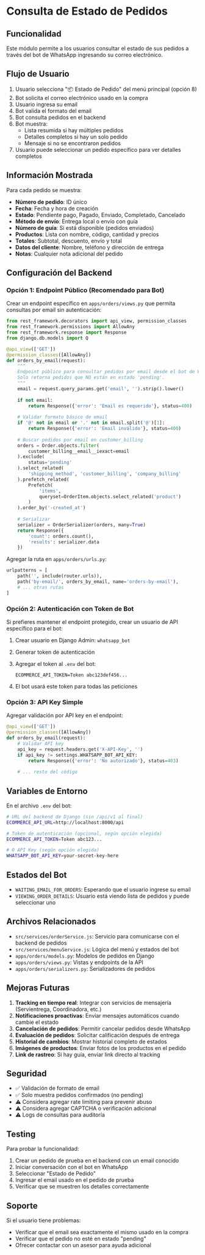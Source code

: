 # Consulta de Estado de Pedidos

## Funcionalidad

Este módulo permite a los usuarios consultar el estado de sus pedidos a través del bot de WhatsApp ingresando su correo electrónico.

## Flujo de Usuario

1. Usuario selecciona "📦 Estado de Pedido" del menú principal (opción 8)
2. Bot solicita el correo electrónico usado en la compra
3. Usuario ingresa su email
4. Bot valida el formato del email
5. Bot consulta pedidos en el backend
6. Bot muestra:
   - Lista resumida si hay múltiples pedidos
   - Detalles completos si hay un solo pedido
   - Mensaje si no se encontraron pedidos
7. Usuario puede seleccionar un pedido específico para ver detalles completos

## Información Mostrada

Para cada pedido se muestra:
- **Número de pedido**: ID único
- **Fecha**: Fecha y hora de creación
- **Estado**: Pendiente pago, Pagado, Enviado, Completado, Cancelado
- **Método de envío**: Entrega local o envío con guía
- **Número de guía**: Si está disponible (pedidos enviados)
- **Productos**: Lista con nombre, código, cantidad y precios
- **Totales**: Subtotal, descuento, envío y total
- **Datos del cliente**: Nombre, teléfono y dirección de entrega
- **Notas**: Cualquier nota adicional del pedido

## Configuración del Backend

### Opción 1: Endpoint Público (Recomendado para Bot)

Crear un endpoint específico en `apps/orders/views.py` que permita consultas por email sin autenticación:

```python
from rest_framework.decorators import api_view, permission_classes
from rest_framework.permissions import AllowAny
from rest_framework.response import Response
from django.db.models import Q

@api_view(['GET'])
@permission_classes([AllowAny])
def orders_by_email(request):
    """
    Endpoint público para consultar pedidos por email desde el bot de WhatsApp.
    Solo retorna pedidos que NO están en estado 'pending'.
    """
    email = request.query_params.get('email', '').strip().lower()
    
    if not email:
        return Response({'error': 'Email es requerido'}, status=400)
    
    # Validar formato básico de email
    if '@' not in email or '.' not in email.split('@')[1]:
        return Response({'error': 'Email inválido'}, status=400)
    
    # Buscar pedidos por email en customer_billing
    orders = Order.objects.filter(
        customer_billing__email__iexact=email
    ).exclude(
        status='pending'
    ).select_related(
        'shipping_method', 'customer_billing', 'company_billing'
    ).prefetch_related(
        Prefetch(
            'items',
            queryset=OrderItem.objects.select_related('product')
        )
    ).order_by('-created_at')
    
    # Serializar
    serializer = OrderSerializer(orders, many=True)
    return Response({
        'count': orders.count(),
        'results': serializer.data
    })
```

Agregar la ruta en `apps/orders/urls.py`:

```python
urlpatterns = [
    path('', include(router.urls)),
    path('by-email/', orders_by_email, name='orders-by-email'),
    # ... otras rutas
]
```

### Opción 2: Autenticación con Token de Bot

Si prefieres mantener el endpoint protegido, crear un usuario de API específico para el bot:

1. Crear usuario en Django Admin: `whatsapp_bot`
2. Generar token de autenticación
3. Agregar el token al `.env` del bot:
   ```
   ECOMMERCE_API_TOKEN=Token abc123def456...
   ```

4. El bot usará este token para todas las peticiones

### Opción 3: API Key Simple

Agregar validación por API key en el endpoint:

```python
@api_view(['GET'])
@permission_classes([AllowAny])
def orders_by_email(request):
    # Validar API key
    api_key = request.headers.get('X-API-Key', '')
    if api_key != settings.WHATSAPP_BOT_API_KEY:
        return Response({'error': 'No autorizado'}, status=403)
    
    # ... resto del código
```

## Variables de Entorno

En el archivo `.env` del bot:

```bash
# URL del backend de Django (sin /api/v1 al final)
ECOMMERCE_API_URL=http://localhost:8000/api

# Token de autenticación (opcional, según opción elegida)
ECOMMERCE_API_TOKEN=Token abc123...

# O API Key (según opción elegida)
WHATSAPP_BOT_API_KEY=your-secret-key-here
```

## Estados del Bot

- `WAITING_EMAIL_FOR_ORDERS`: Esperando que el usuario ingrese su email
- `VIEWING_ORDER_DETAILS`: Usuario está viendo lista de pedidos y puede seleccionar uno

## Archivos Relacionados

- `src/services/orderService.js`: Servicio para comunicarse con el backend de pedidos
- `src/services/menuService.js`: Lógica del menú y estados del bot
- `apps/orders/models.py`: Modelos de pedidos en Django
- `apps/orders/views.py`: Vistas y endpoints de la API
- `apps/orders/serializers.py`: Serializadores de pedidos

## Mejoras Futuras

1. **Tracking en tiempo real**: Integrar con servicios de mensajería (Servientrega, Coordinadora, etc.)
2. **Notificaciones proactivas**: Enviar mensajes automáticos cuando cambie el estado
3. **Cancelación de pedidos**: Permitir cancelar pedidos desde WhatsApp
4. **Evaluación de pedidos**: Solicitar calificación después de entrega
5. **Historial de cambios**: Mostrar historial completo de estados
6. **Imágenes de productos**: Enviar fotos de los productos en el pedido
7. **Link de rastreo**: Si hay guía, enviar link directo al tracking

## Seguridad

- ✅ Validación de formato de email
- ✅ Solo muestra pedidos confirmados (no pending)
- ⚠️ Considera agregar rate limiting para prevenir abuso
- ⚠️ Considera agregar CAPTCHA o verificación adicional
- ⚠️ Logs de consultas para auditoría

## Testing

Para probar la funcionalidad:

1. Crear un pedido de prueba en el backend con un email conocido
2. Iniciar conversación con el bot en WhatsApp
3. Seleccionar "Estado de Pedido"
4. Ingresar el email usado en el pedido de prueba
5. Verificar que se muestren los detalles correctamente

## Soporte

Si el usuario tiene problemas:
- Verificar que el email sea exactamente el mismo usado en la compra
- Verificar que el pedido no esté en estado "pending"
- Ofrecer contactar con un asesor para ayuda adicional
